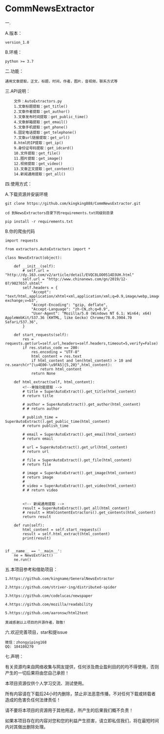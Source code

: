 # CommNewsExtractor

一.

A.版本：

    version_1.0

B.环境：

    python >= 3.7

二.功能：

    通用文章提取，正文，标题，时间，作者，图片，音视频，联系方式等

三.API说明：

        文件：AutoExtractors.py
        1.文章标题提取：get_title()
        2.文章作者提取：get_author()
        3.文章发布时间提取：get_public_time()
        4.文章邮箱提取：get_email()
        5.文章手机提取：get_phone()
        6.固定电话提取：get_telephone()
        7.文章url链接提取：get_url()
        8.html的IP提取：get_ip()
        9.身份证号码提取：get_idcard()
        10.文件提取：get_file()
        11.图片提取：get_image()
        12.视频提取：get_video()
        13.文章正文提取：get_content()
        14.新闻通用提取：get_all()

四.使用方式：

A.下载资源并安装环境

    git clone https://github.com/kingking888/CommNewsExtractor.git

    cd 到NewsExtractors目录下的requirements.txt同级别目录

    pip install -r requirements.txt

B.你的爬虫代码

    import requests

    from extractors.AutoExtractors import *

    class NewsExtract(object):

        def __init__(self):
            # self.url = "http://dy.163.com/v2/article/detail/EVQC8LOO0514D3UH.html"
            self.url = "http://www.chinanews.com/gn/2019/12-07/9027657.shtml"
            self.headers = {
                "Accept": "text/html,application/xhtml+xml,application/xml;q=0.9,image/webp,image/apng,*/*;q=0.8,application/signed-exchange;v=b3",
                "Accept-Encoding": "gzip, deflate",
                "Accept-Language": "zh-CN,zh;q=0.9",
                "User-Agent": "Mozilla/5.0 (Windows NT 6.1; Win64; x64) AppleWebKit/537.36 (KHTML, like Gecko) Chrome/78.0.3904.70 Safari/537.36",
            }

        def start_requests(self):
            res = requests.get(url=self.url,headers=self.headers,timeout=5,verify=False)
            if res.status_code == 200:
                res.encoding = "UTF-8"
                html_content = res.text
                if html_content and len(html_content) > 10 and re.search(r"[\u4E00-\u9FA5]{5,20}",html_content):
                    return html_content
                return None

        def html_extract(self, html_content):
            <!--单独功能提取 -->
            # title = SuperAutoExtract().get_title(html_content)
            # return title

            # author = SuperAutoExtract().get_author(html_content)
            # # return author

            # publish_time = SuperAutoExtract().get_public_time(html_content)
            # return publish_time
            
            # email = SuperAutoExtract().get_email(html_content)
            # return email
            
            # url = SuperAutoExtract().get_url(html_content)
            # return url
            
            # file = SuperAutoExtract().get_file(html_content)
            # return file
            
            # image = SuperAutoExtract().get_image(html_content)
            # return image
            #
            # video = SuperAutoExtract().get_video(html_content)
            # # return video


            <!-- 新闻通用提取 -->
            result = SuperAutoExtract().get_all(html_content)
            # result = HtmlContentExtractors().get_contents(html_content)
            return result

        def run(self):
            html_content = self.start_requests()
            result = self.html_extract(html_content)
            print(result)


    if __name__ == '__main__':
        ne = NewsExtract()
        ne.run()





五.本项目参考和借助项目：

    1.https://github.com/kingname/GeneralNewsExtractor

    2.https://github.com/striver-ing/distributed-spider

    3.https://github.com/codelucas/newspaper

    4.https://github.com/mozilla/readability

    5.https://github.com/aaronsw/html2text
    
    真诚感谢以上项目的开源作者，致敬!
 
六.欢迎完善项目，star和提issue

    微信：zhongyiping168
    QQ: 184108270

    
七.声明：

有关资源均来自网络收集与网友提供，任何涉及商业盈利目的的均不得使用，否则产生的一切后果将由您自己承担！

本项目资源仅供个人学习交流、测试使用。

所有内容请在下载后24小时内删除，禁止非法恶意传播，不对任何下载或转载者造成的危害负任何法律责任！

请不要将本项目的资源用于其他用途，所产生的后果我们概不负责！

如果本项目存在的内容对您和您的利益产生损害，请立即私信我们，将在最短时间内对其做出删除处理。